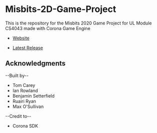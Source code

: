 # Misbits-2D-Game-Project
This is the repository for the Misbits 2020 Game Project for UL Module CS4043 made with Corona Game Engine

* [Website](https://tomc17.github.io/Misbits-2D-Game-Project/)

* [Latest Release](https://github.com/TomC17/Misbits-2D-Game-Project/releases/latest)

## Acknowledgments

--Built by--  
* Tom Carey 
* Ian Rowland  
* Benjamin Setterfield  
* Ruairi Ryan
* Max O'Sullivan

--Credit to--
* Corona SDK
